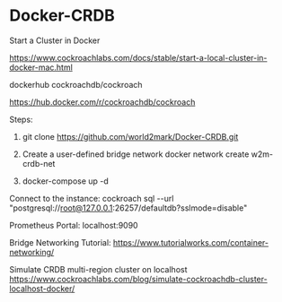 # Docker-CRDB
 
Start a Cluster in Docker

https://www.cockroachlabs.com/docs/stable/start-a-local-cluster-in-docker-mac.html

dockerhub cockroachdb/cockroach

https://hub.docker.com/r/cockroachdb/cockroach


Steps:

1. git clone https://github.com/world2mark/Docker-CRDB.git




2. Create a user-defined bridge network
docker network create w2m-crdb-net




3. docker-compose up -d




Connect to the instance:
cockroach sql --url "postgresql://root@127.0.0.1:26257/defaultdb?sslmode=disable"




Prometheus Portal: localhost:9090



Bridge Networking Tutorial:
https://www.tutorialworks.com/container-networking/



Simulate CRDB multi-region cluster on localhost
https://www.cockroachlabs.com/blog/simulate-cockroachdb-cluster-localhost-docker/

